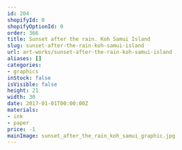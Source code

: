 ```yaml
---
id: 204
shopifyId: 0
shopifyOptionId: 0
order: 366
title: Sunset after the rain. Koh Samui Island
slug: sunset-after-the-rain-koh-samui-island
url: art-works/sunset-after-the-rain-koh-samui-island
aliases: []
categories:
- graphics
inStock: false
isVisible: false
height: 21
width: 30
date: 2017-01-01T00:00:00Z
materials:
- ink
- paper
price: -1
mainImage: sunset_after_the_rain_koh_samui_graphic.jpg
---
```

